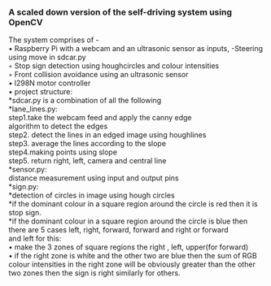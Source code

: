 ### A scaled down version of the self-driving system using  OpenCV

The system comprises of -    
• Raspberry Pi with a webcam and an ultrasonic sensor as inputs,
  -Steering using move in sdcar.py        
    ◦ Stop sign detection using houghcircles and colour intensities         
    ◦  Front collision avoidance using an ultrasonic sensor     
•   l298N motor controller                   
•  project structure:              
   *sdcar.py is a combination of all the following               
   *lane_lines.py:                  
     step1.take the webcam feed and apply the  canny  edge                 
     algorithm to detect the edges                 
     step2. detect the lines in an edged image using  houghlines                  
     step3. average the lines according to the slope                 
     step4.making points using slope                  
     step5. return right, left, camera and central line               
   *sensor.py:                 
     distance measurement using input and output pins               
   *sign.py:                  
     *detection of circles in image using hough circles                   
     *if the dominant colour in a square region around the circle is red then it is                    
     stop sign.                  
     *if the dominant colour in a square region around the circle is blue then                           
     there are 5 cases left, right, forward, forward and right or forward                    
     and left for this:     
       • make the 3 zones of square regions the right , left, upper(for forward)    
       • if the right zone is white and the other two are blue then the sum of RGB colour intensities in the right zone will be obviously greater than the other two zones then the sign is right similarly for others.                 
    
       

